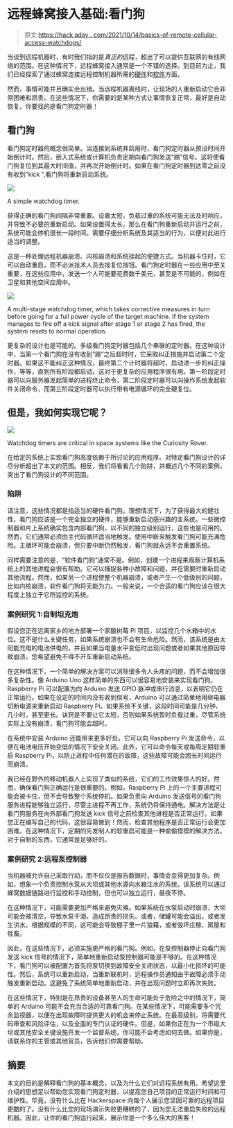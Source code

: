 # 远程蜂窝接入基础:看门狗

> 原文:[https://hack aday . com/2021/10/14/basics-of-remote-cellular-access-watchdogs/](https://hackaday.com/2021/10/14/basics-of-remote-cellular-access-watchdogs/)

当谈到远程机器时，有时我们指的是*真正的*远程，超出了可以提供互联网的有线网络的范围。在这种情况下，远程蜂窝接入通常是一个不错的选择。到目前为止，我们已经探索了通过蜂窝连接远程控制机器所需的[硬件](https://hackaday.com/2020/12/18/basics-of-remote-cellular-access-choosing-a-modem/)和[软件](https://hackaday.com/2021/01/14/basics-of-remote-cellular-access-connecting-via-vpn/)方面。

然而，事情可能并且确实会出错。当远程机器离线时，让现场的人重新启动它会非常困难和昂贵。在这些情况下，你需要的是某种方式让事情恢复正常，最好是自动恢复。你要找的是看门狗定时器！

## 看门狗

看门狗定时器的概念很简单。当连接到系统并启用时，看门狗定时器从预设时间开始倒计时。然后，嵌入式系统或计算机负责定期向看门狗发送“踢”信号。这将使看门狗复位到其最大时间值，并再次开始倒计时。如果在看门狗定时器到达零之前没有收到“kick ”,看门狗将重新启动系统。

![](../Images/da443e3ca4b761e276be0b107ae5e9b0.png)

A simple watchdog timer.

获得正确的看门狗间隔非常重要。设置太短，负载过重的系统可能无法及时响应，并导致不必要的重新启动。如果设置得太长，那么在看门狗重新启动并运行之前，系统可能会停机很长一段时间。需要仔细分析系统及其适当的行为，以便对此进行适当的调整。

这是一种处理远程机器崩溃、内核崩溃和系统挂起的便捷方式。当机器卡住时，它可以自动重启，而不必派技术人员去按复位按钮。看门狗定时器在一些应用中至关重要，在这些应用中，发送一个人可能要花费数千美元，甚至是不可能的，例如在卫星和其他空间应用中。

![](../Images/7649e604dcef91b1e97bfa46bff9ebed.png)

A multi-stage watchdog timer, which takes corrective measures in turn before going for a full power cycle of the target machine. If the system manages to fire off a kick signal after stage 1 or stage 2 has fired, the system resets to normal operation.

更复杂的设计也是可能的。多级看门狗定时器包括几个串联的定时器。在这种设计中，当第一个看门狗在没有收到“踢”之后超时时，它采取纠正措施并启动第二个定时器。如果这不能纠正这种情况，最终第二个计时器将超时，启动进一步的纠正操作，等等，直到所有阶段都启动。这对于更复杂的应用程序很有用。第一阶段定时器可以向服务器发起简单的进程终止命令，第二阶段定时器可以向操作系统发起软件关闭命令，而第三阶段定时器可以执行带有电源循环的完全硬复位。

## 但是，我如何实现它呢？

![](../Images/6719d38a90ef29ea043ce5efd435b343.png)

Watchdog timers are critical in space systems like the Curiosity Rover.

在给定的系统上实现看门狗高度依赖于所讨论的应用程序。对特定看门狗设计的详尽分析超出了本文的范围。相反，我们将看看几个陷阱，并概述几个不同的案例，突出了看门狗设计的不同范围。

### 陷阱

请注意，这些情况都是指适当的硬件看门狗。理想情况下，为了获得最大的健壮性，看门狗应该是一个完全独立的硬件，能够重新启动感兴趣的主系统。一些微控制器和片上系统确实包含内部看门狗，以不同的独立级别运行，这些也是可用的。然而，它们通常必须由主代码循环适当地触发。使用中断来触发看门狗可能充满危险。主循环可能会崩溃，但只要中断仍然触发，看门狗就永远不会重置系统。

同样需要注意的是，“软件看门狗”通常不是。例如，创建一个进程来观察计算机系统上的其他进程会很有帮助。它可以捕捉各种小故障和问题，并在需要时重新启动其他流程。然而，如果另一个进程使整个机器崩溃，或者产生一个低级别的问题，比如内核崩溃，软件看门狗将无能为力。一般来说，一个合适的看门狗应该在很大程度上独立于它所监控的系统。

### 案例研究 1:自制坦克炮

假设您正在远离家乡的地方部署一个家酿树莓 Pi 项目，以监控几个水箱中的水位。这不是什么关键任务，如果系统崩溃也不会有生命危险。然而，该系统是由太阳能充电的电池供电的，并且如果当电量水平变低时出现问题或者如果其他原因导致崩溃，您希望避免不得不开车重新启动系统。

在这种情况下，一个简单的解决方案可以消除很多令人头疼的问题，而不会增加很多复杂性。像 Arduino Uno 这样简单的东西可以很容易地安装来实现看门狗。Raspberry Pi 可以配置为向 Arduino 发送 GPIO 脉冲或串行消息，以表明它仍在正常运行。如果在设定的时间内没有收到信号，Arduino 可以通过简单地用继电器切断电源来重新启动 Raspberry Pi。如果系统不关键，这段时间可能是几分钟、几小时，甚至更长。诀窍是不要让它太短，否则如果系统暂时负载过重，尽管系统实际上没有崩溃，看门狗可能会超时。

在系统中安装 Arduino 还能带来更多好处。它可以向 Raspberry Pi 发送命令，以便在电池电压开始变低的情况下安全关闭。此外，它可以命令每天或每周定期软重启 Raspberry Pi，以防止进程中任何潜在的故障，这些故障可能会因长时间运行而崩溃。

我已经在野外的移动机器人上实现了类似的系统，它们的工作效果惊人的好。然而，确保看门狗正确运行是很重要的。例如，Raspberry Pi 上的一个主要进程可能会被卡住，但不会导致整个系统停机。如果负责向 Arduino 发送信号的看门狗服务进程能够独立运行，尽管主进程不再工作，系统仍将保持通电。解决方法是让看门狗服务在向外部看门狗发送 kick 信号之前检查其他进程是否正常运行。如果您正在编写自己的代码，这很容易做到！然而，检查其他程序是否正常运行会更加困难。在这种情况下，定期的先发制人的软重启可能是一种偷偷摸摸的解决方法。对于自制的东西，它通常是足够好的。

### 案例研究 2:远程泵控制器

当机器被允许自己采取行动，而不仅仅是报告数据时，事情会变得更加复杂。例如，想象一个负责控制水泵从大坝或其他水源向水箱注水的系统。该系统可以通过蜂窝数据链路进行监控和手动控制，但也可以独立运行，昼夜不停。

在这种情况下，可能需要更加严格来避免灾难。如果系统在水泵启动时崩溃，大坝可能会被清空，导致水泵干涸，造成昂贵的损失。或者，储罐可能会溢出，或者发生洪水。根据规模的不同，这可能会导致棚子里一片狼藉，或者毁坏庄稼、房屋和牲畜。

因此，在这些情况下，必须实施更严格的看门狗。例如，在泵控制器停止向看门狗发送 kick 信号的情况下，简单地重新启动泵控制器可能是不够的。在这种情况下，看门狗可以被配置为首先将泵切换到故障安全关闭状态，以最小化损坏的可能性。然后，系统可以重新启动，当重新联机时，远程操作员通知由于故障必须手动触发重新启动。这避免了系统简单地重新启动，并在出现问题时立即再次失败。

在这些情况下，特别是在昂贵的设备甚至人的生命可能处于危险之中的情况下，简单的 Arduino 可能不会充当合适的可靠看门狗。在某些情况下，可能需要多个冗余监视器，以便在出现故障时提供更大的机会来停止系统。在最高级别，将需要代码审查和风险评估，以及全面的专门认证的硬件。但是，如果你正在为一个市级大坝或其他安全关键设施开发一个监督系统，你可能不会考虑如何去做。如果你是，请联系你的主管或其他官员，告诉他们你需要帮助。

## 摘要

本文的目的是解释看门狗的基本概念，以及为什么它们对远程系统有用。希望这里介绍的思想足以帮助您实现看门狗定时器，以提高您自己项目的正常运行时间和可维护性。毕竟，没有什么比在 Hackerspace 向每个人展示您坚固可靠的远程项目更酷的了。没有什么比您的现场演示失败更糟糕的了，因为您无法重启失败的远程机器。因此，让你的看门狗运行起来，展示你是一个多么伟大的黑客！